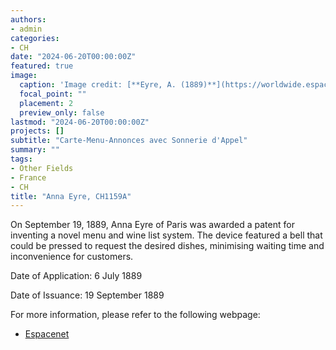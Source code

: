```yaml
---
authors:
- admin
categories:
- CH
date: "2024-06-20T00:00:00Z"
featured: true
image:
  caption: 'Image credit: [**Eyre, A. (1889)**](https://worldwide.espacenet.com/patent/search/family/004179594/publication/CH1159A?q=pn%3DCH1159A)'
  focal_point: ""
  placement: 2
  preview_only: false
lastmod: "2024-06-20T00:00:00Z"
projects: []
subtitle: "Carte-Menu-Annonces avec Sonnerie d'Appel"
summary: ""
tags:
- Other Fields
- France
- CH
title: "Anna Eyre, CH1159A"
---
```

On September 19, 1889, Anna Eyre of Paris was awarded a patent for inventing a novel menu and wine list system. The device featured a bell that could be pressed to request the desired dishes, minimising waiting time and inconvenience for customers.

Date of Application: 6 July 1889

Date of Issuance: 19 September 1889

For more information, please refer to the following webpage: 

- [Espacenet](https://worldwide.espacenet.com/patent/search/family/004179594/publication/CH1159A?q=pn%3DCH1159A)

